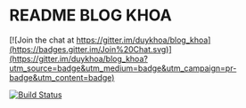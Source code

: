 # README BLOG KHOA #

[![Join the chat at https://gitter.im/duykhoa/blog_khoa](https://badges.gitter.im/Join%20Chat.svg)](https://gitter.im/duykhoa/blog_khoa?utm_source=badge&utm_medium=badge&utm_campaign=pr-badge&utm_content=badge)


[![Build Status](https://drone.io/bitbucket.org/duykhoa_tran/blog_khoa/status.png)](https://drone.io/bitbucket.org/duykhoa_tran/blog_khoa/latest)
